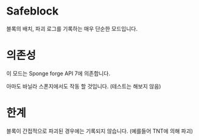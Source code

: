 # Safeblock

블록의 배치, 파괴 로그를 기록하는 매우 단순한 모드입니다.

# 의존성

이 모드는 Sponge forge API 7에 의존합니다.

아마도 바닐라 스폰지에서도 작동 할 것입니다. (테스트는 해보지 않음)

# 한계

블록이 간접적으로 파괴된 경우에는 기록되지 않습니다. (예를들어 TNT에 의해 파괴)
